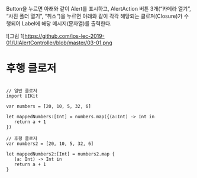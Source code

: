 
Button을 누르면 아래와 같이 Alert를 표시하고, AlertAction 버튼 3개(“카메라 열기”, “사진 폴더 열기”, “취소”)을 누르면 아래와 같이 각각 해당되는 클로져(Closure)가 수행되어 Label에 해당 메시지(문자열)를 출력한다. 

![그림 1]https://github.com/ios-lec-2019-01/UIAlertController/blob/master/03-01.png

# 후행 클로저
<pre><code>
// 일반 클로저
import UIKit

var numbers = [20, 10, 5, 32, 6]

let mappedNumbers:[Int] = numbers.map({(a:Int) -> Int in
   return a + 1
})

// 후행 클로저
var numbers2 = [20, 10, 5, 32, 6]

let mappedNumbers2:[Int] = numbers2.map {
   (a: Int) -> Int in
   return a + 1
}
</code></pre>
